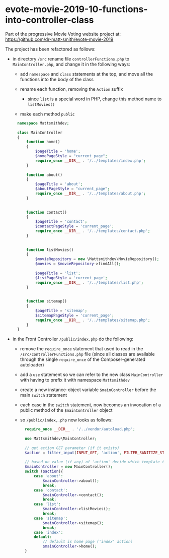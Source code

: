 # evote-movie-2019-10-functions-into-controller-class

Part of the progressive Movie Voting website project at:
https://github.com/dr-matt-smith/evote-movie-2019

The project has been refactored as follows:

- in directory `/src` rename file `controllerFunctions.php` to `MainController.php`, and change it in the following ways:

    - add `namespace` and `class` statements at the top, and move all the functions into the body of the class
    
    - rename each function, removing the `Action` suffix
    
        - since `list` is a special word in PHP, change this method name to `listMovies()`
    
    - make each method `public`

    ```php
      namespace Mattsmithdev;
      
      class MainController
      {
          function home()
          {
              $pageTitle = 'home';
              $homePageStyle = "current_page";
              require_once __DIR__ . '/../templates/index.php';
          }
      
          function about()
          {
              $pageTitle = 'about';
              $aboutPageStyle = "current_page";
              require_once __DIR__ . '/../templates/about.php';
          }
      
      
          function contact()
          {
              $pageTitle = 'contact';
              $contactPageStyle = 'current_page';
              require_once __DIR__ . '/../templates/contact.php';
          }
      
      
          function listMovies()
          {
              $movieRepository = new \Mattsmithdev\MovieRepository();
              $movies = $movieRepository->findAll();
      
              $pageTitle = 'list';
              $listPageStyle = 'current_page';
              require_once __DIR__ . '/../templates/list.php';
          }
      
      
          function sitemap()
          {
              $pageTitle = 'sitemap';
              $sitemapPageStyle = 'current_page';
              require_once __DIR__ . '/../templates/sitemap.php';
          }
      }
    ```

- in the Front Controller `/public/index.php` do the following:

    - remove the `require_once` statement that used to read in the `/src/controllerFunctions.php` file (since all classes are available through the single `require_once` of the Composer-generated autoloader)
    
    - add a `use` statement so we can refer to the new class `MainController` with having to prefix it with namespace `Mattsmithdev`
    
    - create a new instance-object variable `$mainController` before the main `switch` statement
    
    - each case in the `switch` statement, now becomes an invocation of a public method of the `$mainController` object
    
    - so `/public/index,.php` now looks as follows:
    
        ```php
          require_once __DIR__ . '/../vendor/autoload.php';
          
          use Mattsmithdev\MainController;
          
          // get action GET parameter (if it exists)
          $action = filter_input(INPUT_GET, 'action', FILTER_SANITIZE_STRING);
          
          // based on value (if any) of 'action' decide which template to output
          $mainController = new MainController();
          switch ($action){
              case 'about':
                  $mainController->about();
                  break;
              case 'contact':
                  $mainController->contact();
                  break;
              case 'list':
                  $mainController->listMovies();
                  break;
              case 'sitemap':
                  $mainController->sitemap();
                  break;
              case 'index':
              default:
                  // default is home page ('index' action)
                  $mainController->home();
          }          
        ```